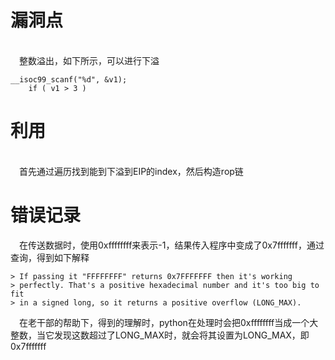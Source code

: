 # 漏洞点
<br>
&#8195;整数溢出，如下所示，可以进行下溢<br>

```
__isoc99_scanf("%d", &v1);
    if ( v1 > 3 )
```

# 利用
<br>
&#8195;首先通过遍历找到能到下溢到EIP的index，然后构造rop链<br>
  
# 错误记录
&#8195;在传送数据时，使用0xffffffff来表示-1，结果传入程序中变成了0x7fffffff，通过查询，得到如下解释<br>

```
> If passing it "FFFFFFFF" returns 0x7FFFFFFF then it's working 
> perfectly. That's a positive hexadecimal number and it's too big to fit 
> in a signed long, so it returns a positive overflow (LONG_MAX).
```
&#8195;在老干部的帮助下，得到的理解时，python在处理时会把0xffffffff当成一个大整数，当它发现这数超过了LONG_MAX时，就会将其设置为LONG_MAX，即0x7fffffff
